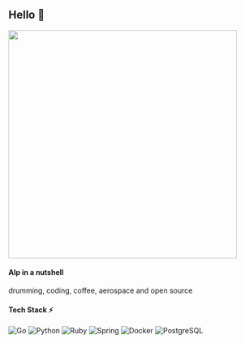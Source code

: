 ## Hello 👋
<!--
**aalpturkay/aalpturkay** is a ✨ _special_ ✨ repository because its `README.md` (this file) appears on your GitHub profile.

Here are some ideas to get you started:


- 🌱 I’m currently learning ...
- 👯 I’m looking to collaborate on ...
- 🤔 I’m looking for help with ...
- 💬 Ask me about ...
- 📫 How to reach me: ...
- 😄 Pronouns: ...
- ⚡ Fun fact: ...
-->

<div id="header">
<img src="https://media1.giphy.com/media/v1.Y2lkPTc5MGI3NjExcGUyNG5rbGJzcDZqbmVjZmRhcnFweWRrdjkzOWEzMnBwZjhxaWViNCZlcD12MV9pbnRlcm5hbF9naWZfYnlfaWQmY3Q9Zw/l41YqOu5GBeOAHXmo/giphy.gif" width="450"/>
</div>

#### Alp in a nutshell
drumming, coding, coffee, aerospace and open source

#### Tech Stack ⚡
![Go](https://img.shields.io/badge/-Go-black?style=flat-square&logo=Go)
![Python](https://img.shields.io/badge/-Python-black?style=flat-square&logo=Python)
![Ruby](https://img.shields.io/badge/-Ruby-black?style=flat-square&logo=ruby)
![Spring](https://img.shields.io/badge/-Spring-black?style=flat-square&logo=spring)
![Docker](https://img.shields.io/badge/-Docker-black?style=flat-square&logo=docker)
![PostgreSQL](https://img.shields.io/badge/-PostgreSQL-black?style=flat-square&logo=postgresql)
